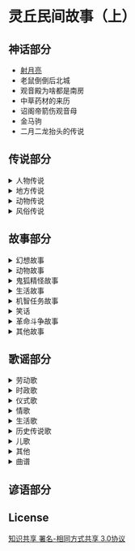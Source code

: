 # 灵丘民间故事（上）

## 神话部分

* [射月亮]()
* 老鼠倒倒后北城
* 观音殿为啥都是南房
* 中草药材的来历
* 诏阁帝箭伤观音母
* 金马驹
* 二月二龙抬头的传说

## 传说部分

<details>
<summary>人物传说</summary>
  
* 赵武灵王
* 刘秀封树
* 李存孝的传说故事
* 李存孝传说四则
* 李存孝和“嗡嗡石”
* 李存孝的脚印
* 用贤不记仇
* 鲁班相亲
* 卓文君夜奔
* 张释之执法
* 诸葛亮和鹅毛扇
* 关公斩除“王八精”
* 关公磨刀
* 题扇桥
* 老爷的名字不外借
* 苏东坡画扇结案
* 唐伯虎画扇当钱解难题。
* 狄青拳打“拦街虎”
* 关于王遵文的传说
* 武状元李广金的传说。
* 杜上化的故事
* 灵丘才子杜上化
* 杜上化的传
* 李冠洋的传说
* 神奇的龙诚和尚
* 杨丙惠坐城隍
* “海底捞月”的武举
* 王十万的故事
* 王十万的传说
* 白求恩在灵丘
* 安义的故事
* 一碗凉粉

</details>

<details>
<summary>地方传说</summary>
  
  
</details>

<details>
<summary>动物传说</summary>
  
  
</details>

<details>
<summary>风俗传说</summary>
  
  
</details>

## 故事部分

<details>
<summary>幻想故事</summary>
  
  
</details>
<details>
<summary>动物故事</summary>
  
  
</details>
<details>
<summary>鬼狐精怪故事</summary>
  
  
</details>
<details>
<summary>生活故事</summary>
  
  
</details>
<details>
<summary>机智任务故事</summary>
  
  
</details>
<details>
<summary>笑话</summary>
  
  
</details>
<details>
<summary>革命斗争故事</summary>
  
  
</details>
<details>
<summary>其他故事</summary>
  
  
</details>

## 歌谣部分

<details>
<summary>劳动歌</summary>
  
  
</details>
<details>
<summary>时政歌</summary>
  
  
</details>
<details>
<summary>仪式歌</summary>
  
  
</details>
<details>
<summary>情歌</summary>
  
  
</details>
<details>
<summary>生活歌</summary>
  
  
</details>
<details>
<summary>历史传说歌</summary>
  
  
</details>
<details>
<summary>儿歌</summary>
  
  
</details>
<details>
<summary>其他</summary>
  
  
</details>
<details>
<summary>曲谱</summary>
  
  
</details>

## 谚语部分

## License

[知识共享 署名-相同方式共享 3.0协议](https://creativecommons.org/licenses/by-sa/3.0/deed.zh)
